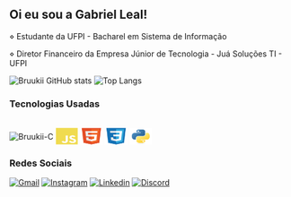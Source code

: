 ## Oi eu sou a Gabriel Leal!
⋄ Estudante da UFPI - Bacharel em Sistema de Informação

⋄ Diretor Financeiro da Empresa Júnior de Tecnologia - Juá Soluções TI - UFPI

![Bruukii GitHub stats](https://github-readme-stats.vercel.app/api?username=Bruukii&theme=midnight-purple&show_icons=true)
![Top Langs](https://github-readme-stats.vercel.app/api/top-langs/?username=Bruukii&layout=compact&theme=midnight-purple)


### Tecnologias Usadas
<div style="display: inline_block"><br>
  <img align="center" alt="Bruukii-C" height="32" width="40" src="https://cdn.jsdelivr.net/gh/devicons/devicon@latest/icons/c/c-original.svg" />
  <img align="center" alt="Bruukii-Js" height="30" width="40" src="https://raw.githubusercontent.com/devicons/devicon/master/icons/javascript/javascript-plain.svg">
  <img align="center" alt="Bruukii-HTML" height="30" width="40" src="https://raw.githubusercontent.com/devicons/devicon/master/icons/html5/html5-original.svg">
  <img align="center" alt="Bruukii-CSS" height="30" width="40" src="https://raw.githubusercontent.com/devicons/devicon/master/icons/css3/css3-original.svg">
  <img align="center" alt="Bruukii-Python" height="30" width="40" src="https://raw.githubusercontent.com/devicons/devicon/master/icons/python/python-original.svg">
</div>

### Redes Sociais
[![Gmail](https://img.shields.io/badge/Gmail-D14836?style=for-the-badge&logo=gmail&logoColor=white)](gabrielleal7153@gmail.com)
[![Instagram](https://img.shields.io/badge/Instagram-E4405F?style=for-the-badge&logo=instagram&logoColor=white)](https://www.instagram.com/gabriel_llim)
[![Linkedin](https://img.shields.io/badge/LinkedIn-0077B5?style=for-the-badge&logo=linkedin&logoColor=white)](https://www.linkedin.com/in/gabriel-llim)
[![Discord](https://img.shields.io/badge/Discord-7289DA?style=for-the-badge&logo=discord&logoColor=white)](https://discord.com/invite/5QczB8Kr)
